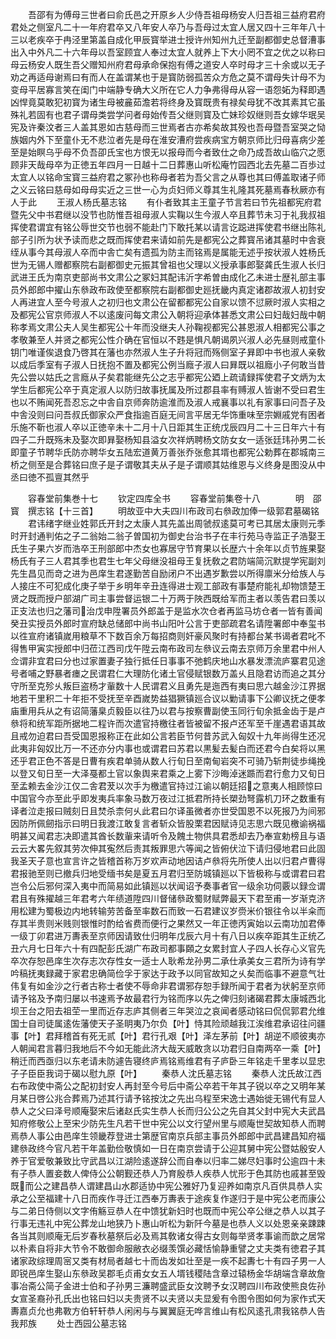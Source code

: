<!-- { "loadSidebar": true } -->
　　吾邵有为傅母三世者曰俞氏邑之开原乡人少侍吾祖母杨安人归吾祖三益府君府君处之侧室凡二十一年府君卒又八年安人卒乃与吾母过太宜人居又四十三年年八十三以老疾卒于冉泾里第盖自成化甲辰寳举进士授许州知州九迁至副都御史总督漕事出入中外凡二十六年母以吾室顾宜人奉过太宜人就养上下大小罔不宜之优之以称曰母云杨安人既生吾父赠知州府君母承命保抱有傅之道安人卒时母才三十余或以无子劝之再适母谢焉曰有而人在盖谓某也于是寳防弱孤苦众方危之莫不谓母失计母不为变母平居寡言笑在闺门中端静专确大义所在它人力争弗得母从容一语怨妬为释即遇凶悍竟莫敢犯初寳为诸生母被麄茹澹若将终身及寳既贵有禄矣母犹不改其素其它虽殊礼若固有也君子谓母类尝学问者母始传吾父继则寳及亡妹珍奴继则吾女嫁华珉吴宪及许秦汶者三人盖其恩如古慈母而三世焉者古亦希矣故其殁也吾母暨吾室哭之恸族姻内外下至童仆无不悲泣者先是母在淮安漕府尝疾病宝方朝京师比归母喜病少差至是始瞑乌乎母不负吾卲氏宝也方恨无以报母而今者致仕之命乃成吾故山临穴之愿顾非天哉母卒为正徳五年四月一日越十二日葬惠山听松庵竹园西北去先墓二百歩过太宜人以铭命宝寳三益府君之冢孙也称母者若为吾父言之从尊也其曰傅盖取诸子师之义云铭曰慈母如母母实近之三世一心为贞妇师义尊其生礼隆其死墓焉春秋厥亦有人于此
　　王淑人杨氏墓志铭
　　有仆者致其主王童子节言若曰节先祖都宪府君暨先父中书君继以没节也防惟吾祖母淑人实鞠以生今淑人卒且葬节未习于礼我叔祖挥使君谓宜有铭公辱世交节也弱不能赴门下敢托某以请言讫跽进挥使君书继出陈礼部子引所为状予读而悲之既而挥使君来请如前先是都宪公之葬寳吊诸其墓时中舎衰绖从事今其母淑人卒而中舎亡矣有遗孤为防主而铭焉是属能无述乎按状淑人姓杨氏世为无锡人赠都察院右副都御史元振其曾祖也父理以义授承事郎娶龚氏生淑人长归武进王氏为南京吏部尚书文肃公之冢妇其配讳沂字希曽由成化乙未进士歴礼部主事员外郎郎中擢山东叅政布政使至都察院右副都御史廵抚畿内真定诸郡故淑人初封安人再进宜人至今号淑人之初归也文肃公在留都都宪公自家以馈不愆厥时淑人实相之及都宪公官京师淑人不以逺废问每文肃公入朝将迎承体甚悉文肃公曰妇哉妇哉中朝称孝焉文肃公夫人吴生都宪公十年而没继夫人孙鞠视都宪公甚恩淑人相都宪公事之孝敬兼至人并贤之都宪公性介确在官恒以不韪是惧凡朝谒夙兴淑人必先昼则戒童仆钥门唯谨俟退食乃啓其在藩也亦然淑人生子升将冠而殇侧室子昪即中书也淑人亲敎以成后季室有子淑人日抚抱不置及都宪公例当廕子淑人曰昪既以祖廕小子何敢当昔先公尝以姑氏之言廕从子矣君能继先公之志乎都宪公廼上疏请録挥使君子文炳为太学生后都宪公卒于真定淑人以防归故事抚属及所过郡县率有赙淑人皆谢不受曰君生也以不贿闻死吾忍忘之中舎自京师奔防逾淮而及淑人戒襄事以礼有家事曰问吾子及中舎没则曰问吾叔氏御家众严食指逾百庭无间言平居无华饰重味至宗婣戚党有困者乐施不靳也淑人卒以正徳辛未十二月十八日距其生正统戊辰四月二十三日年六十有四子二升既殇未及娶次即昪娶杨知县溢女次祥炳聘杨文防女女一适张廷玮孙男二长即童子节聘华氏防亦聘华女五陆宏道黄万善张乔张愈其壻也都宪公勅葬在郡城南三桥之侧至是合葬铭曰庶子是子谓敬其夫从子是子谓顺其姑维恩与义终身是图没从中丞曰徳不孤亶其然乎



　　容春堂前集巻十七
　　钦定四库全书
　　容春堂前集卷十八　　　　明　邵寳　撰志铭【十三首】
　　明故亚中大夫四川布政司右叅政加俸一级郭君墓碣铭
　　君讳绪字继业姓郭氏开封之太康人其先盖出周虢叔逺莫可考已其居太康则元季时开封通判佑之子二翁始二翁子曽国初为御史台治书子在丰行苑马寺监正子浩娶王氏生子果六岁而浩卒王刑部郎中杰女也寡居守节育果以长歴六十余年以贞节旌果娶杨氏有子三人君其季也君生七年父母继没祖母王复抚敎之君防端简沉默提学宪副刘先生昌见而竒之进为邑庠生君遂勤苦自励闭户不出遇岁歉尝以所得廪米分给族人与人接庄不可犯成化庚子举于乡明年辛丑连得进士观工部政有事楚府能礼却物馈楚王贤之既而授户部湖广司主事尝督运银二十万两于陜西既给军而主者以羡告君曰羡以正支法也归之藩司治戊申陞署员外郎盖于是监水次仓者再监马坊仓者一皆有善闻癸丑实授员外郎时宣府缺总储郎中尚书山阳叶公言于吏部疏君名请陞署郎中奉玺书以徃宣府诸镇嵗用粮草不下数百余万每招商则奸豪风聚时有持都台某书谒者君叱不得售甲寅实授郎中归莅江西司戊午陞云南布政司左叅议云南去京师万余里君中州人佥谓非宜君曰分也过家置妻子独行抵任日事事不弛鹤庆地山水暴发漂流庐寨君见途号者哺之野暴者瘗之民谓君仁大理防化诸土官侵赋银数万盖乆且隐君访而追之其分守所至克殄乆叛巨盗杨才軰数十人民谓君义且勇先是迤西有夷曰思六越金沙江界据地若干里积二十年拒不受抚至辛酉嵗势益猖獗镇廵合议以勦请事下公卿议抚之便孝庙重用兵从之有诏简藩臬贞毅臣以往乃以君与按察曹副使玉同行旬余抵金齿于是卢叅将和统军距所据地二程许而次遣官持檄往者皆被留不报卢还军至千崖遇君语其故且戒勿迫君曰吾受国恩报称正在此如公言若臣节何昔苏武入匈奴十九年尚得生还况此夷非匈奴比万一不还亦分内事也或谓君曰苏君以黒髪去髪白而还君今白矣将以黑还乎君正色不答是日曹有疾君单骑从数人行旬日至南甸岩突不可骑乃斩荆徒歩绳挽以登又旬日至一大泽戞都土官以象舆来君乘之上雾下沙晦淖迷踬而君行愈力又旬日至孟赖去金沙江仅二舎君茇以次手为檄遣官持过江谕以朝廷招之意夷人相顾惊曰中国官今亦至此乎即发夷兵率象马数万夜过江抵君所持长槊劲弩露机刀环之数重有译者泣走报曰贼刻日且焚杀柰何乆此君曰尔译虽微者亦世受国恩不以死报乃为间邪因防所佩劒指示曰明日我渡江敢复言者斩众皆股栗君因赋诗见志思六既见檄谕祸福明甚又闻君志决即遣其酋长数軰来请听令及餽土物供具君悉却去乃奉宣勅榜且与语云云大畧先叙其劳次伸其寃然后责其叛罪思六等闻之皆俯伏泣下请归侵地君曰此固我圣天子意也宣言许之皆稽首称万岁欢声动地因诘卢叅将先所使人出以归君卢曹得君报驰至则已撤兵归地受缅书矣是夏五月君归至防城镇廵以下皆极称与或谓君曰君岂令公后邪何深入夷中而简易如此镇廵以状闻诏予奏事者官一级余功伺覈以録佥谓君且有殊擢越三年君考六年绩道陞四川督储叅政蜀财赋弊最天下君至甫一岁渐克济用松建为蜀极边内地转输劳苦备至率数石而致一石君建议岁赍米价银往令以半籴而存其半贵则米贱则银惟时酌给省费而便行之果然又一年正徳丙寅始以云南功加君俸一级丁卯君进万夀表至京师因请致仕归明年戊辰六月十有八日以疾卒距其生正统乙丑六月七日年六十有四配彭氏湖广布政司都事頥之女累封宜人子四人长存心义官先卒次存恕邑庠生次存志次存性女一适士人耿希龙孙男二承仕承美女三君所为诗有学吟稿抚夷録藏于家君忠确简俭孚于家达于政予以同官故知之乆矣而临事不避意气壮伟复有如金沙之行者古称士者使不辱命非君谓邪存恕手録所闻于君者为状躬至京师请予铭及予南归屡以书速焉予故最君行为铭而序以先之俾归刻诸碣君葬太康城西北坝王台之阳去祖茔一里而近存志庐其侧者三年哭泣之哀闻者感动铭曰侃侃郭君允维国士自司徒属逺佐藩使天子圣眀夷乃尔负【叶】恃其险顽越我江涘维君承诏往问疆事【叶】君拜稽首有死无贰【叶】君行孔艰【叶】泽左茅前【叶】胡逆不顺彼夷亦人朝闻君言暮归我地后不今如无能此济大哉天威敢贪以功君归自南两卒一乘【叶】稍迁而西亟归以东老请未防遽告寝终庐焉铭焉维君有子庐卧三年铭走千里孝以显忠子子臣臣我词于碣以慰九原【叶】
　　秦恭人沈氏墓志铭
　　秦恭人沈氏故江西右布政使中斋公之配初封安人再封至今号后中斋公卒若干年其子锐以卒之又明年某月某日啓公兆合葬焉乃述其行请予铭按沈之先出乌程至宋逸士遇始徙无锡代有显人恭人之父曰泽号顺庵娶宋后诸赵氏实生恭人长而归公公之先自其父封中宪大夫武昌知府修敬公上至宋少防先生凡若干世中宪公以文行望州里与顺庵世契故知恭人而聘焉恭人事公由邑庠生领畿荐登进士第歴官南京兵部主事员外郎郎中武昌建昌知府福建叅政终今官凡若干年盖勤俭敬慎如一日在南京尝请于公迎其舅中宪公暨姑殷安人养于官爱敬兼致比守武昌以江湖险逺遂辞公而自奉以归率二娣尽妇事时公逾四十未有子恭人置妾数人俾侍公公朝觐还恭人乃育殷恭人疾恭人忧形于色其防也戚甚至毁既而公之建昌恭人谓建昌山水郡适协中宪公雅好乃复迎养如南京凡百供具恭人实承之公至福建十八日而疾作寻迁江西奉万夀表于途疾复作遂归于是中宪公老而康公与二弟日侍侧以文字侑觞豆恭人在中馈犹新妇时也既而中宪公卒公继之恭人以其子行事无违礼中宪公葬龙山地狭乃卜惠山听松为新阡今墓是也恭人义以处恩亲亲踈踈各当其则顺庵无后岁春秋墓祭后必及焉其敎诸女得古女则每举贤孝事谕而歆之居常以朴素自将非大节令不敢御命服敝衣必缀羡馔必藏恬愉静重譬之丈夫类有徳君子其诸家政综理周宻又类有材局者越七十而齿发如壮至是一疾不起夀七十有四子男一人即锐邑庠生娶山东叅政吴郡毛贞甫女女五人壻钱稷陆含章过辕杨金华胡端含章故詹事冶斋公简子金进士伯和子孙男三濂聘盛武臣女汶聘予女汉聘四川布政使熊良佐孙女宣圣裔孙孔氏出也铭曰妇以夫贵贤不以夫贤以夫显爰有令图令图如何为家作式天夀嘉贞允也弗斁方伯轩轩恭人闲闲与与翼翼庭无哗言维山有松风逺孔肃我铭恭人告我邦族
　　处士西园公墓志铭
